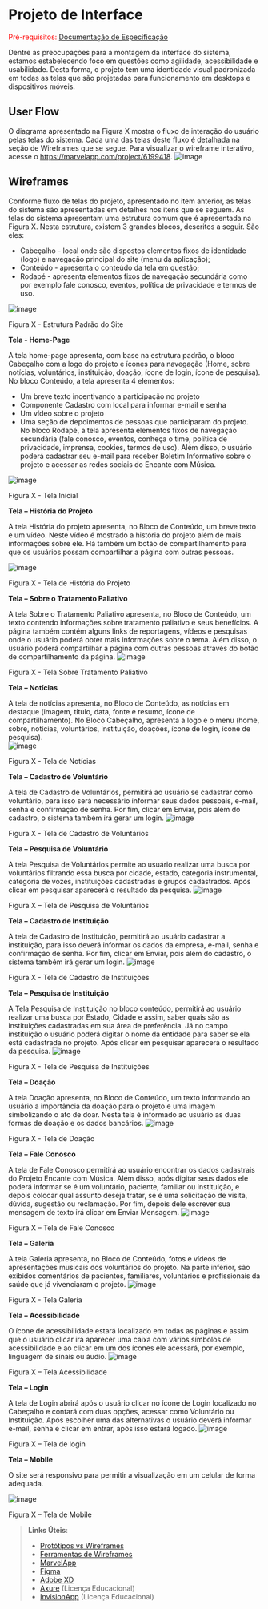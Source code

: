 
# Projeto de Interface

<span style="color:red">Pré-requisitos: <a href="2-Especificação do Projeto.md"> Documentação de Especificação</a></span>

Dentre as preocupações para a montagem da interface do sistema, estamos estabelecendo foco em questões como agilidade, acessibilidade e usabilidade. Desta forma, o projeto tem uma identidade visual padronizada em todas as telas que são projetadas para funcionamento em desktops e dispositivos móveis.
## User Flow

O diagrama apresentado na Figura X mostra o fluxo de interação do usuário pelas telas do sistema. Cada uma das telas deste fluxo é detalhada na seção de Wireframes que se segue. Para visualizar o wireframe interativo, acesse o https://marvelapp.com/project/6199418.
![image](https://user-images.githubusercontent.com/103545958/164950887-b47df40b-49cb-46b8-9aa6-684c7d023837.png)



## Wireframes

Conforme fluxo de telas do projeto, apresentado no item anterior, as telas do sistema são apresentadas em detalhes nos itens que se seguem. As telas do sistema apresentam uma estrutura comum que é apresentada na Figura X. Nesta estrutura, existem 3 grandes blocos, descritos a seguir. São eles:  

- Cabeçalho - local onde são dispostos elementos fixos de identidade (logo) e navegação principal do site (menu da aplicação);  
-	Conteúdo - apresenta o conteúdo da tela em questão;  
-	Rodapé - apresenta elementos fixos de navegação secundária como por exemplo fale conosco, eventos, política de privacidade e termos de uso.

![image](https://user-images.githubusercontent.com/103545958/164950960-26a19e2c-90d9-405b-a760-314885355ef3.png)

Figura X - Estrutura Padrão do Site

**Tela - Home-Page**

A tela home-page apresenta, com base na estrutura padrão, o bloco Cabeçalho com a logo do projeto e ícones para navegação (Home, sobre notícias, voluntários, instituição, doação, ícone de login, ícone de pesquisa). No bloco Conteúdo, a tela apresenta 4 elementos:  
-	Um breve texto incentivando a participação no projeto 
-	Componente Cadastro com local para informar e-mail e senha 
-	Um vídeo sobre o projeto 
-	Uma seção de depoimentos de pessoas que participaram do projeto.  
No bloco Rodapé, a tela apresenta elementos fixos de navegação secundária (fale conosco, eventos, conheça o time, política de privacidade, imprensa, cookies, termos de uso). Além disso, o usuário poderá cadastrar seu e-mail para receber Boletim Informativo sobre o projeto e acessar as redes sociais do Encante com Música. 

![image](https://user-images.githubusercontent.com/103545958/164951049-7c4dd859-3571-4943-b02d-039eb705473a.png)

Figura X - Tela Inicial 

**Tela – História do Projeto**

A tela História do projeto apresenta, no Bloco de Conteúdo, um breve texto e um vídeo. Neste vídeo é mostrado a história do projeto além de mais informações sobre ele. Há também um botão de compartilhamento para que os usuários possam compartilhar a página com outras pessoas. 

![image](https://user-images.githubusercontent.com/103545958/164951261-faf33546-92dc-4795-9bf4-91a0bae21fb7.png)



Figura X - Tela de História do Projeto 

**Tela – Sobre o Tratamento Paliativo**

A tela Sobre o Tratamento Paliativo apresenta, no Bloco de Conteúdo, um texto contendo informações sobre tratamento paliativo e seus benefícios. A página também contém alguns links de reportagens, vídeos e pesquisas onde o usuário poderá obter mais informações sobre o tema. Além disso, o usuário poderá compartilhar a página com outras pessoas através do botão de compartilhamento da página.
![image](https://user-images.githubusercontent.com/103545958/164951275-73cc2f50-632b-4490-b681-495a55cf8070.png)

Figura X - Tela Sobre Tratamento Paliativo

**Tela – Notícias**

A tela de notícias apresenta, no Bloco de Conteúdo, as notícias em destaque (imagem, título, data, fonte e resumo, ícone de compartilhamento). No Bloco Cabeçalho, apresenta a logo e o menu (home, sobre, notícias, voluntários, instituição, doações, ícone de login, ícone de pesquisa).  
![image](https://user-images.githubusercontent.com/103545958/164951328-e0ee4a87-6f5d-48e4-92d4-d6f6d07666a2.png)

Figura X - Tela de Notícias


**Tela – Cadastro de Voluntário**


A tela de Cadastro de Voluntários, permitirá ao usuário se cadastrar como voluntário, para isso será necessário informar seus dados pessoais, e-mail, senha e confirmação de senha. Por fim, clicar em Enviar, pois além do cadastro, o sistema também irá gerar um login. 
![image](https://user-images.githubusercontent.com/103545958/164951416-7f8b01ab-c3c4-4f5a-bccd-4758f0239d06.png)

Figura X - Tela de Cadastro de Voluntários


**Tela – Pesquisa de Voluntário**


A tela Pesquisa de Voluntários permite ao usuário realizar uma busca por voluntários filtrando essa busca por cidade, estado, categoria instrumental, categoria de vozes, instituições cadastradas e grupos cadastrados. Após clicar em pesquisar aparecerá o resultado da pesquisa. 
![image](https://user-images.githubusercontent.com/103545958/164951590-7ec540fc-bf41-43dc-94b6-42f98d2759a3.png)

Figura X – Tela de Pesquisa de Voluntários


**Tela – Cadastro de Instituição**


A tela de Cadastro de Instituição, permitirá ao usuário cadastrar a instituição, para isso deverá informar os dados da empresa, e-mail, senha e confirmação de senha. Por fim, clicar em Enviar, pois além do cadastro, o sistema também irá gerar um login.
![image](https://user-images.githubusercontent.com/103545958/164951612-8ae88e24-f18d-4323-ae4b-8e5b41f7521d.png)

Figura X - Tela de Cadastro de Instituições

**Tela – Pesquisa de Instituição**


A Tela Pesquisa de Instituição no bloco conteúdo, permitirá ao usuário realizar uma busca por Estado, Cidade e assim, saber quais são as instituições cadastradas em sua área de preferência. Já no campo instituição o usuário poderá digitar o nome da entidade para saber se ela está cadastrada no projeto. Após clicar em pesquisar aparecerá o resultado da pesquisa. 
![image](https://user-images.githubusercontent.com/103545958/164951626-100e17b3-b3ab-49b8-955b-ad29467039f5.png)

Figura X - Tela de Pesquisa de Instituições


**Tela – Doação**


A tela Doação apresenta, no Bloco de Conteúdo, um texto informando ao usuário a importância da doação para o projeto e uma imagem simbolizando o ato de doar. Nesta tela é informado ao usuário as duas formas de doação e os dados bancários.
![image](https://user-images.githubusercontent.com/103545958/164951639-13c54df7-04b2-4283-b00e-307b589db7f8.png)

Figura X - Tela de Doação


**Tela – Fale Conosco**


A tela de Fale Conosco permitirá ao usuário encontrar os dados cadastrais do Projeto Encante com Música. Além disso, após digitar seus dados ele poderá informar se é um voluntário, paciente, familiar ou instituição, e depois colocar qual assunto deseja tratar, se é uma solicitação de visita, dúvida, sugestão ou reclamação. Por fim, depois dele escrever sua mensagem de texto irá clicar em Enviar Mensagem. 
![image](https://user-images.githubusercontent.com/103545958/164951651-6d4c0b7e-9163-41a2-95fb-466cd4a33212.png)

Figura X – Tela de Fale Conosco

 **Tela – Galeria**
 
 
A tela Galeria apresenta, no Bloco de Conteúdo, fotos e vídeos de apresentações musicais dos voluntários do projeto. Na parte inferior, são exibidos comentários de pacientes, familiares, voluntários e profissionais da saúde que já vivenciaram o projeto.
![image](https://user-images.githubusercontent.com/103545958/164951657-89aa999d-625e-406a-ae33-df807062d8c6.png)

Figura X - Tela Galeria

**Tela – Acessibilidade**


O ícone de acessibilidade estará localizado em todas as páginas e assim que o usuário clicar irá aparecer uma caixa com vários símbolos de acessibilidade e ao clicar em um dos ícones ele acessará, por exemplo, linguagem de sinais ou áudio.
![image](https://user-images.githubusercontent.com/103545958/164951667-e812aaff-9c7f-43ba-bfd3-c599c4e949c3.png)

Figura X – Tela Acessibilidade 

**Tela – Login**


A tela de Login abrirá após o usuário clicar no ícone de Login localizado no Cabeçalho e contará com duas opções, acessar como Voluntário ou Instituição. Após escolher uma das alternativas o usuário deverá informar e-mail, senha e clicar em entrar, após isso estará logado.
![image](https://user-images.githubusercontent.com/103545958/164951674-8db9d371-7426-4526-b8f7-cfd41d8cb9fd.png)

Figura X – Tela de login  

**Tela – Mobile**

O site será responsivo para permitir a visualização em um celular de forma adequada.

 ![image](https://user-images.githubusercontent.com/103545958/164951684-e53d94f5-05e2-4611-bc57-86fcbd74b2ce.png)

Figura X – Tela de Mobile
 
 
 
 
> **Links Úteis**:
> - [Protótipos vs Wireframes](https://www.nngroup.com/videos/prototypes-vs-wireframes-ux-projects/)
> - [Ferramentas de Wireframes](https://rockcontent.com/blog/wireframes/)
> - [MarvelApp](https://marvelapp.com/developers/documentation/tutorials/)
> - [Figma](https://www.figma.com/)
> - [Adobe XD](https://www.adobe.com/br/products/xd.html#scroll)
> - [Axure](https://www.axure.com/edu) (Licença Educacional)
> - [InvisionApp](https://www.invisionapp.com/) (Licença Educacional)

